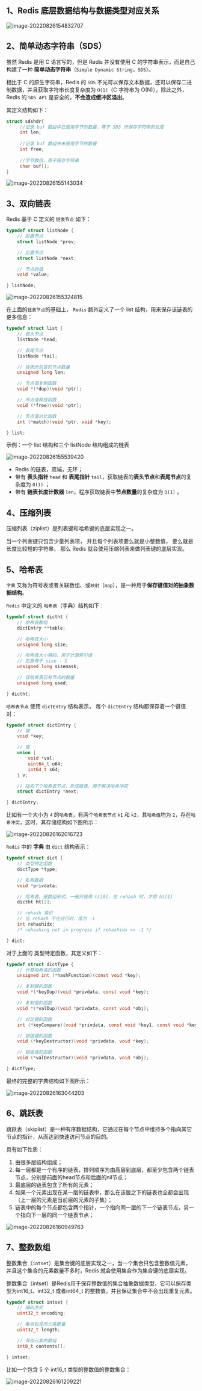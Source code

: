## 1、Redis 底层数据结构与数据类型对应关系

![image-20220826154832707](https://img.zxdmy.com/2022/202208261548081.png)

## 2、简单动态字符串（SDS）

虽然 Redis 是用 C 语言写的，但是 Redis 并没有使用 C 的字符串表示，而是自己构建了一种 **简单动态字符串**（`Simple Dynamic String`，`SDS`）。

相比于 C 的原生字符串，Redis 的 `SDS` 不光可以保存文本数据，还可以保存二进制数据，并且获取字符串长度复杂度为 `O(1)`（C 字符串为 O(N)），除此之外，Redis 的 `SDS API` 是安全的，**不会造成缓冲区溢出**。

其定义结构如下：

```c
struct sdshdr{
     //记录 buf 数组中已使用字节的数量，等于 SDS 所保存字符串的长度
     int len;
     
     //记录 buf 数组中未使用字节的数量
     int free;
     
     //字节数组，用于保存字符串
     char buf[];
}
```

![image-20220826155143034](https://img.zxdmy.com/2022/202208261551039.png)

## 3、双向链表

Redis 基于 C 定义的 `链表节点` 如下：

```c
typedef struct listNode {
    // 前置节点
    struct listNode *prev;

    // 后置节点
    struct listNode *next;

    // 节点的值
    void *value;

} listNode;
```

![image-20220826155324815](https://img.zxdmy.com/2022/202208261553823.png)

在上面的`链表节点`的基础上， `Redis` 额外定义了一个 list 结构，用来保存该链表的更多信息：

```c
typedef struct list {
    // 表头节点
    listNode *head;

    // 表尾节点
    listNode *tail;

    // 链表所包含的节点数量
    unsigned long len;

    // 节点值复制函数
    void *(*dup)(void *ptr);

    // 节点值释放函数
    void (*free)(void *ptr);

    // 节点值对比函数
    int (*match)(void *ptr, void *key);

} list;
```

示例：一个 list 结构和三个 listNode 结构组成的链表

![image-20220826155539420](https://img.zxdmy.com/2022/202208261555525.png)

+ Redis 的链表，双端，无环；
+ 带有 **表头指针** `head` 和 **表尾指针** `tail`，获取链表的**表头节点**和**表尾节点**的复杂度为 `O(1)` ；
+ 带有 **链表长度计数器** `len`，程序获取链表中**节点数量**的复杂度为 `O(1)` 。

## 4、压缩列表

压缩列表（ziplist）是列表键和哈希键的底层实现之一。

当一个列表键只包含少量列表项， 并且每个列表项要么就是小整数值， 要么就是长度比较短的字符串， 那么 Redis 就会使用压缩列表来做列表键的底层实现。

## 5、哈希表

`字典` 又称为符号表或者关联数组、或`映射`（`map`），是一种用于**保存键值对的抽象数据结构**。

`Redis` 中定义的 `哈希表`（字典）结构如下：

```c
typedef struct dictht {
    // 哈希表数组
    dictEntry **table;

    // 哈希表大小
    unsigned long size;

    // 哈希表大小掩码，用于计算索引值
    // 总是等于 size - 1
    unsigned long sizemask;

    // 该哈希表已有节点的数量
    unsigned long used;

} dictht;

```

`哈希表节点` 使用 `dictEntry` 结构表示， 每个 `dictEntry` 结构都保存着一个键值对：

```c
typedef struct dictEntry {
    // 键
    void *key;

    // 值
    union {
        void *val;
        uint64_t u64;
        int64_t s64;
    } v;

    // 指向下个哈希表节点，形成链表，用于解决哈希冲突
    struct dictEntry *next;

} dictEntry;
```

比如有一个大小为 `4` 的`哈希表`，有两个`哈希表节点` `k1` 和 `k2`，其`哈希值`均为 `2`，存在`哈希冲突`，这时，其存储结构如下图所示：

![image-20220826162016723](https://img.zxdmy.com/2022/202208261620404.png)

`Redis` 中的 **字典** 由 `dict` 结构表示：

```c
typedef struct dict {
    // 类型特定函数
    dictType *type;

    // 私有数据
    void *privdata;

    // 哈希表，是数组形式，一般只使用 ht[0]，在 rehash 时，才用 ht[1]
    dictht ht[2];

    // rehash 索引
    // 当 rehash 不在进行时，值为 -1
    int rehashidx; 
    /* rehashing not in progress if rehashidx == -1 */

} dict;
```

对于上面的 类型特定函数，其定义如下：

```c
typedef struct dictType {
    // 计算哈希值的函数
    unsigned int (*hashFunction)(const void *key);

    // 复制键的函数
    void *(*keyDup)(void *privdata, const void *key);

    // 复制值的函数
    void *(*valDup)(void *privdata, const void *obj);

    // 对比键的函数
    int (*keyCompare)(void *privdata, const void *key1, const void *key2);

    // 销毁键的函数
    void (*keyDestructor)(void *privdata, void *key);

    // 销毁值的函数
    void (*valDestructor)(void *privdata, void *obj);

} dictType;
```

最终的完整的字典结构如下图所示：

![image-20220826163044203](https://img.zxdmy.com/2022/202208261630689.png)

## 6、跳跃表

跳跃表（skiplist）是一种有序数据结构，它通过在每个节点中维持多个指向其它节点的指针，从而达到快速访问节点的目的。

具有如下性质：

1. 由很多层结构组成；
2. 每一层都是一个有序的链表，排列顺序为由高层到底层，都至少包含两个链表节点，分别是前面的head节点和后面的nil节点；
3. 最底层的链表包含了所有的元素；
4. 如果一个元素出现在某一层的链表中，那么在该层之下的链表也全都会出现（上一层的元素是当前层的元素的子集）；
5. 链表中的每个节点都包含两个指针，一个指向同一层的下一个链表节点，另一个指向下一层的同一个链表节点；

![image-20220826160949763](https://img.zxdmy.com/2022/202208261609053.png)

## 7、整数数组

整数集合（`intset`）是集合键的底层实现之一，当一个集合只包含整数值元素，并且这个集合的元素数量不多时，Redis 就会使用集合作为集合键的底层实现。

整数集合（intset）是Redis用于保存整数值的集合抽象数据类型，它可以保存类型为int16_t、int32_t 或者int64_t 的整数值，并且保证集合中不会出现重复元素。

```c
typedef struct intset {
    // 编码方式
    uint32_t encoding;

    // 集合包含的元素数量
    uint32_t length;

    // 保存元素的数组
    int8_t contents[];

} intset;
```

比如一个包含 5 个 int16_t 类型的整数值的整数集合：

![image-20220826161209221](https://img.zxdmy.com/2022/202208261612171.png)

